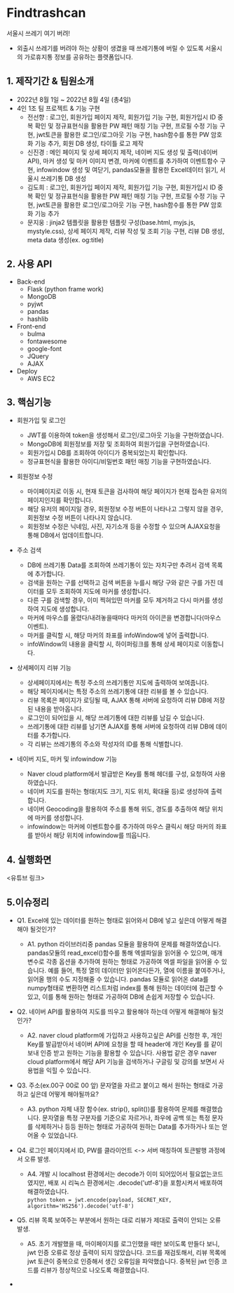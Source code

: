 # Findtrashcan
서울시 쓰레기 여기 버려!
* 외출시 쓰레기를 버려야 하는 상황이 생겼을 때 쓰레기통에 버릴 수 있도록 서울시의 가로휴지통 정보를 공유하는 플랫폼입니다.

## 1. 제작기간 & 팀원소개
* 2022년 8월 1일 ~ 2022년 8월 4일 (총4일)
* 4인 1조 팀 프로젝트 & 기능 구현
  - 전선향 : 로그인, 회원가입 페이지 제작, 회원가입 기능 구현, 회원가입시 ID 중복 확인 및 정규표현식을 활용한 PW 패턴 매칭 기능 구현, 프로필 수정 기능 구현, jwt토큰을 활용한 로그인/로그아웃 기능 구현, hash함수를 통한 PW 암호화 기능 추가, 회원 DB 생성, 타이틀 로고 제작
  - 신진경 : 메인 페이지 및 상세 페이지 제작, 네이버 지도 생성 및 출력(네이버 API), 마커 생성 및 마커 이미지 변경, 마커에 이벤트를 추가하여 이벤트함수 구현, infowindow 생성 및 여닫기, pandas모듈을 활용한 Excel데이터 읽기, 서울시 쓰레기통 DB 생성
  - 김도희 : 로그인, 회원가입 페이지 제작, 회원가입 기능 구현, 회원가입시 ID 중복 확인 및 정규표현식을 활용한 PW 패턴 매칭 기능 구현, 프로필 수정 기능 구현, jwt토큰을 활용한 로그인/로그아웃 기능 구현, hash함수를 통한 PW 암호화 기능 추가
  - 문지웅 : jinja2 템플릿을 활용한 템플릿 구성(base.html, myjs.js, mystyle.css), 상세 페이지 제작, 리뷰 작성 및 조회 기능 구현, 리뷰 DB 생성, meta data 생성(ex. og:title)

## 2. 사용 API
* Back-end
    - Flask (python frame work)
    - MongoDB
    - pyjwt
    - pandas
    - hashlib
* Front-end
    - bulma
    - fontawesome
    - google-font
    - JQuery
    - AJAX
* Deploy
    - AWS EC2
    
## 3. 핵심기능
 * 회원가입 및 로그인
   - JWT를 이용하여 token을 생성해서 로그인/로그아웃 기능을 구현하였습니다.
   - MongoDB에 회원정보를 저장 및 조회하여 회원가입을 구현하였습니다.
   - 회원가입시 DB를 조회하여 아이디가 중복되었는지 확인합니다.
   - 정규표현식을 활용한 아이디/비밀번호 패턴 매칭 기능을 구현하였습니다.

 * 회원정보 수정
   - 마이페이지로 이동 시, 현재 토큰을 검사하여 해당 페이지가 현재 접속한 유저의 페이지인지를 확인합니다.
   - 해당 유저의 페이지일 경우, 회원정보 수정 버튼이 나타나고 그렇지 않을 경우, 회원정보 수정 버튼이 나타나지 않습니다.
   - 회원정보 수정은 닉네임, 사진, 자기소개 등을 수정할 수 있으며 AJAX요청을 통해 DB에서 업데이트합니다.
 
 * 주소 검색
   - DB에 쓰레기통 Data를 조회하여 쓰레기통이 있는 자치구만 추려서 검색 목록에 추가합니다.
   - 검색을 원하는 구를 선택하고 검색 버튼을 누를시 해당 구와 같은 구를 가진 데이터를 모두 조회하여 지도에 마커를 생성합니다.
   - 다른 구를 검색할 경우, 이미 찍혀있떤 마커를 모두 제거하고 다시 마커를 생성하여 지도에 생성합니다.
   - 마커에 마우스를 올렸다/내려놓을때마다 마커의 아이콘을 변경합니다(마우스 이벤트).
   - 마커를 클릭할 시, 해당 마커의 좌표를 infoWindow에 넣어 출력합니다.
   - infoWindow의 내용을 클릭할 시, 하이퍼링크를 통해 상세 페이지로 이동합니다.
   
 * 상세페이지 리뷰 기능
   - 상세페이지에서는 특정 주소의 쓰레기통만 지도에 출력하여 보여줍니다.
   - 해당 페이지에서는 특정 주소의 쓰레기통에 대한 리뷰를 볼 수 있습니다.
   - 리뷰 목록은 페이지가 로딩될 때, AJAX 통해 서버에 요청하여 리뷰 DB에 저장된 내용을 받아옵니다.
   - 로그인이 되어있을 시, 해당 쓰레기통에 대한 리뷰를 남길 수 있습니다.
   - 쓰레기통에 대한 리뷰를 남기면 AJAX를 통해 서버에 요청하여 리뷰 DB에 데이터를 추가합니다.
   - 각 리뷰는 쓰레기통의 주소와 작성자의 ID를 통해 식별합니다.
   
 * 네이버 지도, 마커 및 infowindow 기능
   - Naver cloud platform에서 발급받은 Key를 통해 헤더를 구성, 요청하여 사용하였습니다.
   - 네이버 지도를 원하는 형태(지도 크기, 지도 위치, 확대율 등)로 생성하여 출력합니다.
   - 네이버 Geocoding을 활용하여 주소를 통해 위도, 경도를 추출하여 해당 위치에 마커를 생성합니다.
   - infowindow는 마커에 이벤트함수를 추가하여 마우스 클릭시 해당 마커의 좌표를 받아서 해당 위치에 infowindow를 띄웁니다.


## 4. 실행화면
<유튜브 링크>
## 5.이슈정리
* Q1. Excel에 있는 데이터를 원하는 형태로 읽어와서 DB에 넣고 싶은데 어떻게 해결해야 될것인가?
   - A1. python 라이브러리중 pandas 모듈을 활용하여 문제를 해결하였습니다. pandas모듈의 read_excel()함수를 통해 엑셀파일을 읽어올 수 있으며,
         매개변수로 각종 옵션을 추가하여 원하는 형태로 가공하여 엑셀 파일을 읽어올 수 있습니다. 예를 들어, 특정 열의 데이터만 읽어온다든가, 
         열에 이름을 붙여주거나, 읽어올 행의 수도 지정해줄 수 있습니다. pandas 모듈로 읽어온 data를 numpy형태로 변환하면 리스트처럼 index를 통해
         원하는 데이터에 접근할 수 있고, 이를 통해 원하는 형태로 가공하여 DB에 손쉽게 저장할 수 있습니다.
         
* Q2. 네이버 API를 활용하여 지도를 띄우고 활용해야 하는데 어떻게 해결해야 될것인가?
   - A2. naver cloud platform에 가입하고 사용하고싶은 API를 신청한 후, 개인 Key를 발급받아서 네이버 API에 요청을 할 때 header에 개인 Key를
         를 같이 보내 인증 받고 원하는 기능을 활용할 수 있습니다. 사용법 같은 경우 naver cloud platform에서 해당 API 기능을 검색하거나 구글링 및
         강의를 보면서 사용법을 익힐 수 있습니다.

* Q3. 주소(ex.00구 00로 00 앞) 문자열을 자르고 붙이고 해서 원하는 형태로 가공하고 싶은데 어떻게 해야될까요?
   - A3. python 자체 내장 함수(ex. strip(), split())를 활용하여 문제를 해결했습니다. 문자열을 특정 구분자를 기준으로 자르거나, 좌우에 공백 또는 특정
         문자를 삭제하거나 등등 원하는 형태로 가공하여 원하는 Data를 추가하거나 또는 얻어올 수 있었습니다.

* Q4.  로그인 페이지에서 ID, PW를 클라이언트 <-> 서버 매칭하여 토큰발행 과정에서 오류 발생.
   - A4. 개발 시 localhost 환경에서는 decode가 이미 되어있어서 필요없는코드였지만, 배포 시 리눅스 환경에서는 .decode('utf-8')을 포함시켜서 배포하여 해결하였습니다.  
         ```python
         token = jwt.encode(payload, SECRET_KEY, algorithm='HS256').decode('utf-8')
         ```
* Q5.  리뷰 목록 보여주는 부분에서 원하는 대로 리뷰가 제대로 출력이 안되는 오류 발생.
   - A5. 초기 개발했을 때, 마이페이지를 로그인했을 때만 보이도록 만들다 보니, jwt 인증 오류로 정상 출력이 되지 않았습니다.
  코드를 재검토해서, 리뷰 목록에 jwt 토큰이 중복으로 인증해서 생긴 오류임을 파악했습니다. 중복된 jwt 인증 코드를 리뷰가 정상적으로 나오도록 해결했습니다.
- 
 

